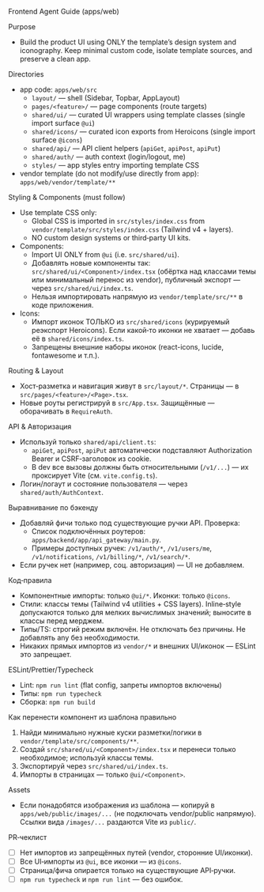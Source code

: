 Frontend Agent Guide (apps/web)

Purpose
- Build the product UI using ONLY the template’s design system and iconography. Keep minimal custom code, isolate template sources, and preserve a clean app.

Directories
- app code: `apps/web/src`
  - `layout/` — shell (Sidebar, Topbar, AppLayout)
  - `pages/<feature>/` — page components (route targets)
  - `shared/ui/` — curated UI wrappers using template classes (single import surface `@ui`)
  - `shared/icons/` — curated icon exports from Heroicons (single import surface `@icons`)
  - `shared/api/` — API client helpers (`apiGet`, `apiPost`, `apiPut`)
  - `shared/auth/` — auth context (login/logout, me)
  - `styles/` — app styles entry importing template CSS
- vendor template (do not modify/use directly from app): `apps/web/vendor/template/**`

Styling & Components (must follow)
- Use template CSS only:
  - Global CSS is imported in `src/styles/index.css` from `vendor/template/src/styles/index.css` (Tailwind v4 + layers).
  - NO custom design systems or third‑party UI kits.
- Components:
  - Import UI ONLY from `@ui` (i.e. `src/shared/ui`).
  - Добавлять новые компоненты так: `src/shared/ui/<Component>/index.tsx` (обёртка над классами темы или минимальный перенос из vendor), публичный экспорт — через `src/shared/ui/index.ts`.
  - Нельзя импортировать напрямую из `vendor/template/src/**` в коде приложения.
- Icons:
  - Импорт иконок ТОЛЬКО из `src/shared/icons` (курируемый реэкспорт Heroicons). Если какой‑то иконки не хватает — добавь её в `shared/icons/index.ts`.
  - Запрещены внешние наборы иконок (react-icons, lucide, fontawesome и т.п.).

Routing & Layout
- Хост‑разметка и навигация живут в `src/layout/*`. Страницы — в `src/pages/<feature>/<Page>.tsx`.
- Новые роуты регистрируй в `src/App.tsx`. Защищённые — оборачивать в `RequireAuth`.

API & Авторизация
- Используй только `shared/api/client.ts`:
  - `apiGet`, `apiPost`, `apiPut` автоматически подставляют Authorization Bearer и CSRF‑заголовок из cookie.
  - В dev все вызовы должны быть относительными (`/v1/...`) — их проксирует Vite (см. `vite.config.ts`).
- Логин/логаут и состояние пользователя — через `shared/auth/AuthContext`.

Выравнивание по бэкенду
- Добавляй фичи только под существующие ручки API. Проверка:
  - Список подключённых роутеров: `apps/backend/app/api_gateway/main.py`.
  - Примеры доступных ручек: `/v1/auth/*`, `/v1/users/me`, `/v1/notifications`, `/v1/billing/*`, `/v1/search/*`.
- Если ручек нет (например, соц. авторизация) — UI не добавляем.

Код‑правила
- Компонентные импорты: только `@ui/*`. Иконки: только `@icons`.
- Стили: классы темы (Tailwind v4 utilities + CSS layers). Inline‑style допускаются только для мелких вычислимых значений; выносите в классы перед мерджем.
- Типы/TS: строгий режим включён. Не отключать без причины. Не добавлять any без необходимости.
- Никаких прямых импортов из `vendor/*` и внешних UI/иконок — ESLint это запрещает.

ESLint/Prettier/Typecheck
- Lint: `npm run lint` (flat config, запреты импортов включены)
- Типы: `npm run typecheck`
- Сборка: `npm run build`

Как перенести компонент из шаблона правильно
1) Найди минимально нужные куски разметки/логики в `vendor/template/src/components/**`.
2) Создай `src/shared/ui/<Component>/index.tsx` и перенеси только необходимое; используй классы темы.
3) Экспортируй через `src/shared/ui/index.ts`.
4) Импорты в страницах — только `@ui/<Component>`.

Assets
- Если понадобятся изображения из шаблона — копируй в `apps/web/public/images/...` (не подключать vendor/public напрямую). Ссылки вида `/images/...` раздаются Vite из `public/`.

PR‑чеклист
- [ ] Нет импортов из запрещённых путей (vendor, сторонние UI/иконки).
- [ ] Все UI‑импорты из `@ui`, все иконки — из `@icons`.
- [ ] Страница/фича опирается только на существующие API‑ручки.
- [ ] `npm run typecheck` и `npm run lint` — без ошибок.
